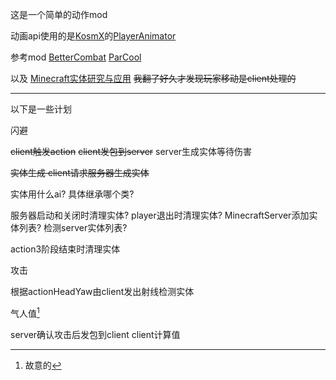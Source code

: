 这是一个简单的动作mod

动画api使用的是[KosmX](https://github.com/KosmX)的[PlayerAnimator](https://github.com/KosmX/minecraftPlayerAnimator)

参考mod [BetterCombat](https://github.com/ZsoltMolnarrr/BetterCombat) [ParCool](https://github.com/alRex-U/ParCool)

以及
[Minecraft实体研究与应用](https://github.com/lovexyn0827/Discovering-Minecraft/tree/master/Minecraft%E5%AE%9E%E4%BD%93%E8%BF%90%E5%8A%A8%E7%A0%94%E7%A9%B6%E4%B8%8E%E5%BA%94%E7%94%A8)
~~我翻了好久才发现玩家移动是client处理的~~

---
以下是一些计划

闪避

~~client触发action~~
~~client发包到server~~
server生成实体等待伤害

~~实体生成 client请求服务器生成实体~~

实体用什么ai? 具体继承哪个类?

服务器启动和关闭时清理实体?
player退出时清理实体?
MinecraftServer添加实体列表?
检测server实体列表?

action3阶段结束时清理实体

攻击

根据actionHeadYaw由client发出射线检测实体

气人值[^1]

[^1]: 故意的

server确认攻击后发包到client client计算值

